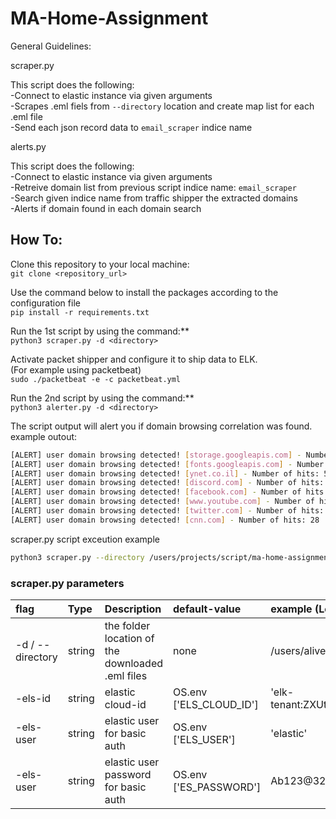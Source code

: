 # MA-Home-Assignment #

General Guidelines:

scraper.py

This script does the following:<br>
 -Connect to elastic instance via given arguments<br>
 -Scrapes .eml fiels from ```--directory``` location and create map list for each .eml file<br>
 -Send each json record data to ```email_scraper``` indice name<br>

 alerts.py

 This script does the following:<br>
 -Connect to elastic instance via given arguments<br>
 -Retreive domain list from previous script indice name: ```email_scraper```<br>
 -Search given indice name from traffic shipper the extracted domains<br>
 -Alerts if domain found in each domain search<br>

## How To:

Clone this repository to your local machine: <br>
    ```git clone <repository_url>```

Use the command below to install the packages according to the configuration file <br>
    ```pip install -r requirements.txt```

Run the 1st script by using the command:**<br>
```python3 scraper.py -d <directory>```


Activate packet shipper and configure it to ship data to ELK.<br>
(For example using packetbeat)<br>
```sudo ./packetbeat -e -c packetbeat.yml```<br>

Run the 2nd script by using the command:**<br>
```python3 alerter.py -d <directory>```<br>

The script output will alert you if domain browsing correlation was found.<br>
example outout:

```bash
[ALERT] user domain browsing detected! [storage.googleapis.com] - Number of hits: 3
[ALERT] user domain browsing detected! [fonts.googleapis.com] - Number of hits: 22
[ALERT] user domain browsing detected! [ynet.co.il] - Number of hits: 51
[ALERT] user domain browsing detected! [discord.com] - Number of hits: 17
[ALERT] user domain browsing detected! [facebook.com] - Number of hits: 18
[ALERT] user domain browsing detected! [www.youtube.com] - Number of hits: 2
[ALERT] user domain browsing detected! [twitter.com] - Number of hits: 11
[ALERT] user domain browsing detected! [cnn.com] - Number of hits: 28
```


scraper.py script exceution example 

```bash
python3 scraper.py --directory /users/projects/script/ma-home-assignment/pre-scanned-emails
```
### scraper.py parameters ###
| flag | Type | Description | default-value | example (Legacy Site) 
| :--- | :--- | :--- | :--- | :--- |
| -d / --directory | string | the folder location of the downloaded .eml files | none | /users/alive/email_files/ |
| -els-id | string | elastic cloud-id | OS.env ['ELS_CLOUD_ID'] | 'elk-tenant:ZXUtY2VudHJhbC0xLmF3cy5jbG91Z' |
| -els-user | string | elastic user for basic auth | OS.env ['ELS_USER'] | 'elastic' |
| -els-user | string | elastic user password for basic auth | OS.env ['ES_PASSWORD'] | Ab123@321 |

